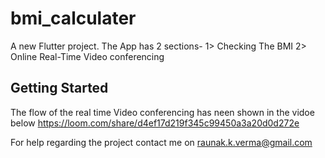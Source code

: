 # bmi_calculater

A new Flutter project.
The App has 2 sections-
1> Checking The BMI
2> Online Real-Time Video conferencing

## Getting Started

The flow of the real time Video conferencing has neen shown in the vidoe below
https://loom.com/share/d4ef17d219f345c99450a3a20d0d272e


For help regarding the project contact me on raunak.k.verma@gmail.com
